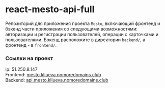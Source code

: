 # react-mesto-api-full
Репозиторий для приложения проекта `Mesto`, включающий фронтенд и бэкенд части приложения со следующими возможностями: авторизации и регистрации пользователей, операции с карточками и пользователями. Бэкенд расположите в директории `backend/`, а фронтенд - в `frontend/`. 
  
### Ссылки на проект  

ip: 51.250.8.147  
Frontend: [mesto.kliueva.nomoredomains.club](mesto.kliueva.nomoredomains.club)  
Backend: [api.mesto.kliueva.nomoredomains.club](api.mesto.kliueva.nomoredomains.club)  